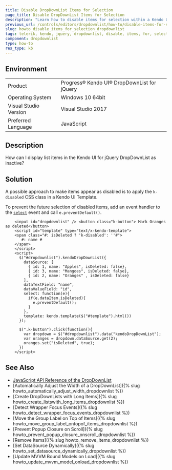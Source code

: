 ```yaml
---
title: Disable DropDownList Items for Selection
page_title: Disable DropDownList Items for Selection
description: "Learn how to disable items for selection within a Kendo UI DropDownList."
previous_url: /controls/editors/dropdownlist/how-to/disable-items-for-selection, /controls/editors/dropdownlist/how-to/selection/disable-items-for-selection
slug: howto_disable_items_for_selection_dropdownlist
tags: telerik, kendo, jquery, dropdownlist, disable, items, for, selection
component: dropdownlist
type: how-to
res_type: kb
---
```


## Environment

<table>
 <tr>
  <td>Product</td>
  <td>Progress® Kendo UI® DropDownList for jQuery</td>
 </tr>
 <tr>
  <td>Operating System</td>
  <td>Windows 10 64bit</td>
 </tr>
 <tr>
  <td>Visual Studio Version</td>
  <td>Visual Studio 2017</td>
 </tr>
 <tr>
  <td>Preferred Language</td>
  <td>JavaScript</td>
 </tr>
</table>

## Description

How can I display list items in the Kendo UI for jQuery DropDownList as inactive?

## Solution

A possible approach to make items appear as disabled is to apply the `k-disabled` CSS class in a Kendo UI Template.

To prevent the future selection of disabled items, add an event handler to the [`select`](/api/javascript/ui/dropdownlist/events/select) event and call `e.preventDefault()`.



```dojo
    <input id="dropdownlist" /> <button class="k-button"> Mark Oranges as deleted</button>
    <script id="template" type="text/x-kendo-template">
    <span class="#: isDeleted ? 'k-disabled': ''#">
       #: name #
    </span>
    </script>
    <script>
      $("#dropdownlist").kendoDropDownList({
        dataSource: [
          { id: 1, name: "Apples", isDeleted: false},
          { id: 3, name: "Mangoes", isDeleted: false},
          { id: 2, name: "Oranges" , isDeleted: false}
        ],
        dataTextField: "name",
        dataValueField: "id",
        select: function(e){
          if(e.dataItem.isDeleted){
            e.preventDefault();
          }
        },
        template: kendo.template($("#template").html())
      });

      $(".k-button").click(function(){
        var dropdown = $("#dropdownlist").data("kendoDropDownList");
        var oranges = dropdown.dataSource.get(2);
        oranges.set("isDeleted", true);
      })
    </script>
```

## See Also

* [JavaScript API Reference of the DropDownList](/api/javascript/ui/dropdownlist)
* [Automatically Adjust the Width of a DropDownList]({% slug howto_automatically_adjust_width_dropdownlist %})
* [Create DropDownLists with Long Items]({% slug howto_create_listswith_long_items_dropdownlist %})
* [Detect Wrapper Focus Events]({% slug howto_detect_wrapper_focus_events_dropdownlist %})
* [Move the Group Label on Top of Items]({% slug howto_move_group_label_ontopof_items_dropdownlist %})
* [Prevent Popup Closure on Scroll]({% slug howto_prevent_popup_closure_onscroll_dropdownlist %})
* [Remove Items]({% slug howto_remove_items_dropdownlist %})
* [Set DataSource Dynamically]({% slug howto_set_datasource_dynamically_dropdownlist %})
* [Update MVVM Bound Models on Load]({% slug howto_update_mvvm_model_onload_dropdownlist %})

